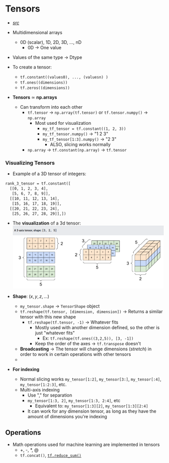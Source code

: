 # Tensors 
- [_src_](https://www.tensorflow.org/guide/tensor)
- Multidimensional arrays 
	- 0D (scalar), 1D, 2D, 3D, ..., nD
		- 0D -> One value
- Values of the same type -> Dtype
- To create a tensor: 
	- `tf.constant((values0), ..., (valuesn) )`
	- `tf.ones((dimensions))`
	- `tf.zeros((dimensions))`

- **Tensors** ≃ **np.arrays**
	- Can transform into each other
		- `tf.tensor` -> `np.array(tf.tensor)` or `tf.tensor.numpy()` -> `np.array`
			- Most used for visualization
				- `my_tf_tensor = tf.constant((1, 2, 3))`
				- `my_tf_tensor.numpy()` -> "1 2 3"
				- `my_tf_tensor[1:3].numpy()` -> "2 3"
					- ALSO, slicing works normally
		- `np.array` -> `tf.constant(np.array)` -> `tf.tensor`

### Visualizing Tensors
- Example of a 3D tensor of integers:
```
rank_3_tensor = tf.constant([
  [[0, 1, 2, 3, 4],
   [5, 6, 7, 8, 9]],
  [[10, 11, 12, 13, 14],
   [15, 16, 17, 18, 19]],
  [[20, 21, 22, 23, 24],
   [25, 26, 27, 28, 29]],])
```
- The **visualization** of a 3d tensor: ![3dTensor](/tensorflow/Images/tensor_visualization_3d.png)
- **Shape**: $(x, y, z, ...)$
	- `my_tensor.shape` -> `TensorShape` object
	- `tf.reshape(tf.tensor, [dimension, dimension])` -> Returns a similar tensor with this new shape  
		- `tf.reshape(tf.tensor, -1)` -> Whatever fits
			- Mostly used with another dimension defined, so the other is just "whatever fits"
				- Ex: `tf.reshape(tf.ones((3,2,5)), [3, -1])`
			- Keep the order of the axes -> `tf.transpose` doesn't 
	- **Broadcasting** -> The tensor will change dimensions (_stretch_) in order to work in certain operations with other tensors 
	- 
	
- **For indexing**
	- Normal slicing works `my_tensor[1:2]`, `my_tensor[3:]`, `my_tensor[:4]`, `my_tensor[1:2:3]`, etc.
	- Multi-axis indexing
		- Use "," for separation
		- `my_tensor[1:3, 2]`, `my_tensor[1:3, 2:4]`, etc
			- Equivalent to: `my_tensor[1:3][2]`, `my_tensor[1:3][2:4]`
		- It can work for any dimension tensor, as long as they have the amount of dimensions you're indexing

## Operations
- Math operations used for machine learning are implemented in tensors
	- +, -, \*, @
	- `tf.concat()`, [`tf.reduce_sum()`](/tensorflow/tf.reduce_sum.md) 